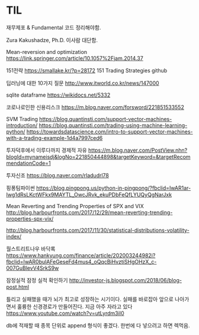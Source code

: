 

# TIL
재무제포 & Fundamental
코드 정리해야함.


Zura Kakushadze, Ph.D. 이사람 대단함.

Mean-reversion and optimization
https://link.springer.com/article/10.1057%2Fjam.2014.37

151전략
https://smallake.kr/?p=28172
151 Trading Strategies github


딥러닝에 대한 10가지 질문
http://www.itworld.co.kr/news/147000

sqlite dataframe
https://wikidocs.net/5332


코로나로인한 신용리스크
https://m.blog.naver.com/forsword/221851533552

SVM Trading
https://blog.quantinsti.com/support-vector-machines-introduction/
https://blog.quantinsti.com/trading-using-machine-learning-python/
https://towardsdatascience.com/intro-to-support-vector-machines-with-a-trading-example-1d4a7997ced6


투자덕후에서 이루다까지
경제적 자유
https://m.blog.naver.com/PostView.nhn?blogId=mynameisdj&logNo=221850444898&targetKeyword=&targetRecommendationCode=1

투자신조
https://blog.naver.com/rladudrl78


핑퐁팀파이썬
https://blog.pingpong.us/python-in-pingpong/?fbclid=IwAR1ar-Iwg1dRsLKctWFkx9MAYTL_OwcJRvk_ekuPDbFeQfLYUQyQgNarJxk


Mean Reverting and Trending Properties of SPX and VIX
http://blog.harbourfronts.com/2017/12/29/mean-reverting-trending-properties-spx-vix/


http://blog.harbourfronts.com/2017/11/30/statistical-distributions-volatility-index/


월스트리트나우 바닥록
https://www.hankyung.com/finance/article/202003244982i?fbclid=IwAR0bulAFeGeseFd4mus4_oQqcBiHvztiSHgOHzX_c-007GuBlevV4SrkS9w


잠정실적 잠정 실적 확인하기
http://investor-js.blogspot.com/2018/06/blog-post.html

틀리고 실패했을 때가 뇌가 최고로 성장하는 시기이다.
실패를 바로잡아 앞으로 나아가면서 훌륭한 신경경로가 만들어진다.
지금 아주 자라고 있다
https://www.youtube.com/watch?v=utLyrdm3iI0



db에 적재할 때 종목 단위로 append 형식이 좋겠다.
한번에 다 넣으려고 하면 렉먹음.
